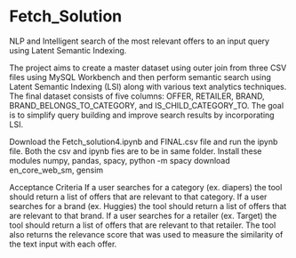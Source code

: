 # Fetch_Solution
NLP and Intelligent search of the most relevant offers to an input query using Latent Semantic Indexing.

The project aims to create a master dataset using outer join from three CSV files using MySQL Workbench and then perform semantic search using Latent Semantic Indexing (LSI) along with various text analytics techniques. The final dataset consists of five columns: OFFER, RETAILER, BRAND, BRAND_BELONGS_TO_CATEGORY, and IS_CHILD_CATEGORY_TO. The goal is to simplify query building and improve search results by incorporating LSI.

Download the Fetch_solution4.ipynb and FINAL.csv file and run the ipynb file. Both the csv and ipynb fies are to be in same folder.
Install these modules
numpy,
pandas,
spacy,
python -m spacy download en_core_web_sm,
gensim

Acceptance Criteria
If a user searches for a category (ex. diapers) the tool should return a list of offers that are relevant to that category.
If a user searches for a brand (ex. Huggies) the tool should return a list of offers that are relevant to that brand.
If a user searches for a retailer (ex. Target) the tool should return a list of offers that are relevant to that retailer.
The tool also returns the relevance score that was used to measure the similarity of the text input with each offer.

